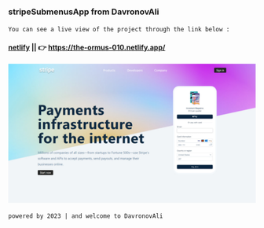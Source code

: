 ### stripeSubmenusApp from DavronovAli
`You can see a live view of the project through the link below :`
#### [netlify](https://the-ormus-010.netlify.app/) || 👉 https://the-ormus-010.netlify.app/
![reminderApp](/public/preview-img/img.jpg)

`powered by 2023 | and welcome to DavronovAli`